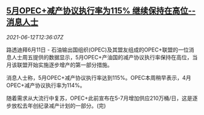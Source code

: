 <!--1623502863000-->
[5月OPEC+减产协议执行率为115% 继续保持在高位--消息人士](https://cn.reuters.com/article/opec-plus-may-oil-cut-0612-idCNKCS2DO0AF)
------

<div><i>2021-06-12T12:36:07Z</i></div><p>路透迪拜6月11日 - 石油输出国组织(OPEC)及其盟友组成的OPEC+联盟的一位消息人士周五提供的数据显示，5月OPEC+产油国的减产协议执行率保持在高位，当月该联盟开始实施逐步增产的第一部分措施。</p><p>消息人士称，5月OPEC+减产协议执行率达到115%。OPEC本周稍早表示，4月OPEC+减产协议执行率为114%。</p><p>随着需求从大流行中复苏，OPEC+此前宣布在5-7月增加供应210万桶/日，这是逐步放松去年创纪录减产计划的一部分。(完)</p>
